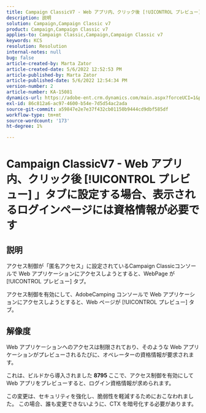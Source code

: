 ```yaml
---
title: Campaign ClassicV7 - Web アプリ内、クリック後 [!UICONTROL プレビュー] 」タブに設定する場合、表示されるログインページには資格情報が必要です
description: 説明
solution: Campaign,Campaign Classic v7
product: Campaign,Campaign Classic v7
applies-to: Campaign Classic,Campaign,Campaign Classic v7
keywords: KCS
resolution: Resolution
internal-notes: null
bug: false
article-created-by: Marta Zator
article-created-date: 5/6/2022 12:52:53 PM
article-published-by: Marta Zator
article-published-date: 5/6/2022 12:54:34 PM
version-number: 2
article-number: KA-15081
dynamics-url: https://adobe-ent.crm.dynamics.com/main.aspx?forceUCI=1&pagetype=entityrecord&etn=knowledgearticle&id=aab90d70-3bcd-ec11-a7b5-6045bd00dbbc
exl-id: 86c812a6-ac97-4600-b54e-7d5d54ac2ada
source-git-commit: a59847e2e7e37f432cb01150b9444cd9dbf585df
workflow-type: tm+mt
source-wordcount: '173'
ht-degree: 1%

---
```


# Campaign ClassicV7 - Web アプリ内、クリック後 [!UICONTROL プレビュー] 」タブに設定する場合、表示されるログインページには資格情報が必要です

## 説明


アクセス制御が「匿名アクセス」に設定されているCampaign Classicコンソールで Web アプリケーションにアクセスしようとすると、WebPage が [!UICONTROL プレビュー] タブ。

アクセス制御を有効にして、AdobeCamping コンソールで Web アプリケーションにアクセスしようとすると、Web ページが [!UICONTROL プレビュー] タブ。


## 解像度


Web アプリケーションへのアクセスは制限されており、そのような Web アプリケーションがプレビューされるたびに、オペレーターの資格情報が要求されます。

これは、ビルドから導入されました <b>8795 </b>ここで、アクセス制御を有効にして Web アプリをプレビューすると、ログイン資格情報が求められます。

この変更は、セキュリティを強化し、脆弱性を軽減するためにおこなわれました。 この場合、誰も変更できないように、CTX を暗号化する必要があります。
